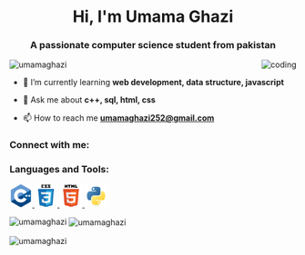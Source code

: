 <h1 align="center">Hi, I'm Umama Ghazi</h1>
<h3 align="center">A passionate computer science student from pakistan</h3>

<img align="right" alt="coding" src="https://camo.githubusercontent.com/8e033c50da3bd665628a2dcb2ffe97e0c57c7e93e03c3251d7d40a1ac55f5ec4/68747470733a2f2f6d656469612e74656e6f722e636f6d2f696d616765732f37646234656161336534373237326338653538656530313866633339306237642f74656e6f722e676966">

<p align="left"> <img src="https://komarev.com/ghpvc/?username=umamaghazi&label=Profile%20views&color=0e75b6&style=flat" alt="umamaghazi" /> </p>

- 🌱 I’m currently learning **web development, data structure, javascript**

- 💬 Ask me about **c++, sql, html, css**

- 📫 How to reach me **umamaghazi252@gmail.com**

<h3 align="left">Connect with me:</h3>
<p align="left">
</p>

<h3 align="left">Languages and Tools:</h3>
<p align="left"> <a href="https://www.w3schools.com/cpp/" target="_blank" rel="noreferrer"> <img src="https://raw.githubusercontent.com/devicons/devicon/master/icons/cplusplus/cplusplus-original.svg" alt="cplusplus" width="40" height="40"/> </a> <a href="https://www.w3schools.com/css/" target="_blank" rel="noreferrer"> <img src="https://raw.githubusercontent.com/devicons/devicon/master/icons/css3/css3-original-wordmark.svg" alt="css3" width="40" height="40"/> </a> <a href="https://www.w3.org/html/" target="_blank" rel="noreferrer"> <img src="https://raw.githubusercontent.com/devicons/devicon/master/icons/html5/html5-original-wordmark.svg" alt="html5" width="40" height="40"/> </a> <a href="https://www.python.org" target="_blank" rel="noreferrer"> <img src="https://raw.githubusercontent.com/devicons/devicon/master/icons/python/python-original.svg" alt="python" width="40" height="40"/> </a> </p>

<p><img align="left" src="https://github-readme-stats.vercel.app/api/top-langs?username=umamaghazi&show_icons=true&locale=en&layout=compact" alt="umamaghazi" /></p>

<p>&nbsp;<img align="center" src="https://github-readme-stats.vercel.app/api?username=umamaghazi&show_icons=true&locale=en" alt="umamaghazi" /></p>

<p><img align="center" src="https://github-readme-streak-stats.herokuapp.com/?user=umamaghazi&" alt="umamaghazi" /></p>
